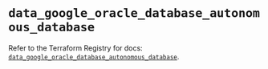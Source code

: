 # `data_google_oracle_database_autonomous_database`

Refer to the Terraform Registry for docs: [`data_google_oracle_database_autonomous_database`](https://registry.terraform.io/providers/hashicorp/google-beta/6.16.0/docs/data-sources/google_oracle_database_autonomous_database).
